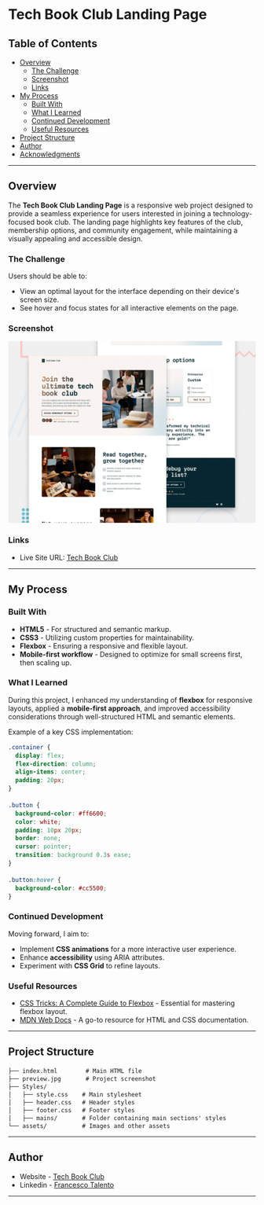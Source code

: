 # Tech Book Club Landing Page

## Table of Contents
- [Overview](#overview)
  - [The Challenge](#the-challenge)
  - [Screenshot](#screenshot)
  - [Links](#links)
- [My Process](#my-process)
  - [Built With](#built-with)
  - [What I Learned](#what-i-learned)
  - [Continued Development](#continued-development)
  - [Useful Resources](#useful-resources)
- [Project Structure](#project-structure)
- [Author](#author)
- [Acknowledgments](#acknowledgments)

---

## Overview

The **Tech Book Club Landing Page** is a responsive web project designed to provide a seamless experience for users interested in joining a technology-focused book club. The landing page highlights key features of the club, membership options, and community engagement, while maintaining a visually appealing and accessible design.

### The Challenge

Users should be able to:
- View an optimal layout for the interface depending on their device's screen size.
- See hover and focus states for all interactive elements on the page.

### Screenshot

![Project Screenshot](./preview.jpg)

### Links
- Live Site URL: [Tech Book Club](https://francescotalento.github.io/TechBookClub/)

---

## My Process

### Built With
- **HTML5** - For structured and semantic markup.
- **CSS3** - Utilizing custom properties for maintainability.
- **Flexbox** - Ensuring a responsive and flexible layout.
- **Mobile-first workflow** - Designed to optimize for small screens first, then scaling up.

### What I Learned

During this project, I enhanced my understanding of **flexbox** for responsive layouts, applied a **mobile-first approach**, and improved accessibility considerations through well-structured HTML and semantic elements.

Example of a key CSS implementation:
```css
.container {
  display: flex;
  flex-direction: column;
  align-items: center;
  padding: 20px;
}

.button {
  background-color: #ff6600;
  color: white;
  padding: 10px 20px;
  border: none;
  cursor: pointer;
  transition: background 0.3s ease;
}

.button:hover {
  background-color: #cc5500;
}
```

### Continued Development

Moving forward, I aim to:
- Implement **CSS animations** for a more interactive user experience.
- Enhance **accessibility** using ARIA attributes.
- Experiment with **CSS Grid** to refine layouts.

### Useful Resources

- [CSS Tricks: A Complete Guide to Flexbox](https://css-tricks.com/snippets/css/a-guide-to-flexbox/) - Essential for mastering flexbox layout.
- [MDN Web Docs](https://developer.mozilla.org/en-US/) - A go-to resource for HTML and CSS documentation.

---

## Project Structure

```
├── index.html        # Main HTML file
├── preview.jpg       # Project screenshot
├── Styles/
│   ├── style.css    # Main stylesheet
│   ├── header.css   # Header styles
│   ├── footer.css   # Footer styles
│   ├── mains/       # Folder containing main sections' styles
└── assets/          # Images and other assets
```

---

## Author

- Website - [Tech Book Club](https://francescotalento.github.io/TechBookClub/)
- Linkedin - [Francesco Talento](https://www.linkedin.com/in/francesco-talento-a56b5b28b?utm_source=share&utm_campaign=share_via&utm_content=profile&utm_medium=ios_app)

---


